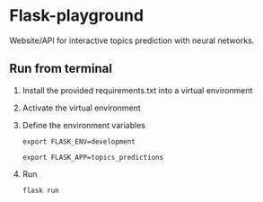 # Flask-playground

Website/API for interactive topics prediction with neural networks.

## Run from terminal

1. Install the provided requirements.txt into a virtual environment 
2. Activate the virtual environment
3. Define the environment variables

    `export FLASK_ENV=development`

    `export FLASK_APP=topics_predictions`
4. Run 

    `flask run`

